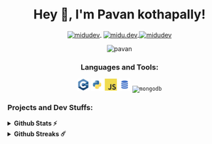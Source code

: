 
<h1 align="center">Hey 👋, I'm Pavan kothapally!</h1>

<p align="center">
   <a href="https://www.linkedin.com/in/pavan-kothapally-230986208/" target="blank" style='margin-right:4px'>
    <img align="center" src="https://img.icons8.com/doodle/48/000000/linkedin--v2.png" alt="midudev" height="28px" width="28px" />
  </a>
  <a href="https://instagram.com/pavan.kothapally" target="blank">
    <img align="center" src="https://img.icons8.com/doodle/48/000000/instagram-new.png" alt="midu.dev" height="28px" width="28px" />
  </a>
  <a href="https://twitter.com/PavanKothapally" target="blank">
    <img align="center" src="https://img.icons8.com/doodle/48/000000/twitter--v1.png" alt="midudev" height="28px" width="28px" />
  </a>
</p>


<p align="center"> <img src="https://komarev.com/ghpvc/?username=chinnupavan&label=Profile%20views&color=0e75b6&style=flat" alt="pavan" /> </p>


<h3 align="center">Languages and Tools:</h3>

<div align="center">
<code align="center"><img height="27" src="https://raw.githubusercontent.com/github/explore/80688e429a7d4ef2fca1e82350fe8e3517d3494d/topics/cpp/cpp.png" alt="cpp"></code>
<code><img height="27" src="https://raw.githubusercontent.com/github/explore/80688e429a7d4ef2fca1e82350fe8e3517d3494d/topics/python/python.png" alt="python"></code>
<code><img height="27" src="https://raw.githubusercontent.com/github/explore/80688e429a7d4ef2fca1e82350fe8e3517d3494d/topics/javascript/javascript.png" alt="javascript"></code>
<code><img height="27" src="https://raw.githubusercontent.com/github/explore/80688e429a7d4ef2fca1e82350fe8e3517d3494d/topics/sql/sql.png" alt="sql"></code>
<code><img height="27" src="https://encrypted-tbn0.gstatic.com/images?q=tbn%3AANd9GcSTTzPAw-55ssm1Im594xYZ9eRQu2JylrkYLg&usqp=CAU" alt="mongodb"></code>
</div>

### Projects and Dev Stuffs:

<details>	
  <summary><b>Github Stats ⚡</b></summary>

  <br />
  <img height="180em" src="https://github-readme-stats.vercel.app/api?username=kothapallypavan&show_icons=true&hide_border=true&&count_private=true&include_all_commits=true" />
  <img height="180em" src="https://github-readme-stats.vercel.app/api/top-langs/?username=kothapallypavan&exclude_repo=KNN-Image-Classification&show_icons=true&hide_border=true&layout=compact&langs_count=8"/>
</details>

<details>	
  <summary><b>Github Streaks ☄️</b></summary>

  <br />
  <img height="180em" src="https://github-readme-streak-stats.herokuapp.com/?user=kothapallypavan&hide_border=true" />
</details>
